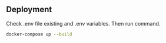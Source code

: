 ## Deployment

Check .env file existing and .env variables. Then run command.

```bash
docker-compose up --build
```
